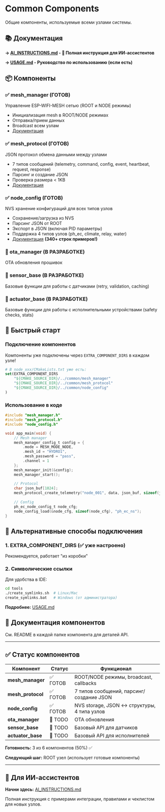 # Common Components

Общие компоненты, используемые всеми узлами системы.

## 📚 Документация

**→ [AI_INSTRUCTIONS.md](AI_INSTRUCTIONS.md) - 🤖 Полная инструкция для ИИ-ассистентов**

**→ [USAGE.md](USAGE.md) - Руководство по использованию (если есть)**

## 📦 Компоненты

### ✅ mesh_manager (ГОТОВ)
Управление ESP-WIFI-MESH сетью (ROOT и NODE режимы)
- Инициализация mesh в ROOT/NODE режимах
- Отправка/прием данных
- Broadcast всем узлам
- [Документация](mesh_manager/README.md)

### ✅ mesh_protocol (ГОТОВ)
JSON протокол обмена данными между узлами
- 7 типов сообщений (telemetry, command, config, event, heartbeat, request, response)
- Парсинг и создание JSON
- Проверка размера < 1KB
- [Документация](mesh_protocol/README.md)

### ✅ node_config (ГОТОВ)
NVS хранение конфигураций для всех типов узлов
- Сохранение/загрузка из NVS
- Парсинг JSON от ROOT
- Экспорт в JSON (включая PID параметры)
- Поддержка 4 типов узлов (ph_ec, climate, relay, water)
- [Документация](node_config/README.md) **(340+ строк примеров!)**

### 🔄 ota_manager (В РАЗРАБОТКЕ)
OTA обновления прошивок

### 🔄 sensor_base (В РАЗРАБОТКЕ)
Базовые функции для работы с датчиками (retry, validation, caching)

### 🔄 actuator_base (В РАЗРАБОТКЕ)
Базовые функции для работы с исполнительными устройствами (safety checks, stats)

## 🚀 Быстрый старт

### Подключение компонентов

Компоненты уже подключены через `EXTRA_COMPONENT_DIRS` в каждом узле!

```cmake
# В node_xxx/CMakeLists.txt уже есть:
set(EXTRA_COMPONENT_DIRS 
    "${CMAKE_SOURCE_DIR}/../common/mesh_manager"
    "${CMAKE_SOURCE_DIR}/../common/mesh_protocol"
    "${CMAKE_SOURCE_DIR}/../common/node_config"
)
```

### Использование в коде

```c
#include "mesh_manager.h"
#include "mesh_protocol.h"
#include "node_config.h"

void app_main(void) {
    // Mesh manager
    mesh_manager_config_t config = {
        .mode = MESH_MODE_NODE,
        .mesh_id = "HYDRO1",
        .mesh_password = "pass",
        .channel = 1
    };
    mesh_manager_init(&config);
    mesh_manager_start();
    
    // Protocol
    char json_buf[1024];
    mesh_protocol_create_telemetry("node_001", data, json_buf, sizeof(json_buf));
    
    // Config
    ph_ec_node_config_t node_cfg;
    node_config_load(&node_cfg, sizeof(node_cfg), "ph_ec_ns");
}
```

## 🔗 Альтернативные способы подключения

### 1. EXTRA_COMPONENT_DIRS (✅ уже настроено)
Рекомендуется, работает "из коробки"

### 2. Символические ссылки
Для удобства в IDE:
```bash
cd tools
./create_symlinks.sh  # Linux/Mac
create_symlinks.bat   # Windows (от администратора)
```

**Подробнее:** [USAGE.md](USAGE.md)

## 📖 Документация компонентов

См. README в каждой папке компонента для деталей API.

---

## ✅ Статус компонентов

| Компонент | Статус | Функционал |
|-----------|--------|------------|
| **mesh_manager** | ✅ ГОТОВ | ROOT/NODE режимы, broadcast, callbacks |
| **mesh_protocol** | ✅ ГОТОВ | 7 типов сообщений, парсинг/создание JSON |
| **node_config** | ✅ ГОТОВ | NVS storage, JSON ↔ структуры, 4 типа узлов |
| **ota_manager** | 🔄 TODO | OTA обновления |
| **sensor_base** | 🔄 TODO | Базовый API для датчиков |
| **actuator_base** | 🔄 TODO | Базовый API для исполнителей |

**Готовность:** 3 из 6 компонентов (50%) ✅

**Следующий шаг:** ROOT узел (использует готовые компоненты)

---

## 🤖 Для ИИ-ассистентов

**Начни здесь:** [AI_INSTRUCTIONS.md](AI_INSTRUCTIONS.md)

Полная инструкция с примерами интеграции, правилами и чеклистом для новых узлов.

